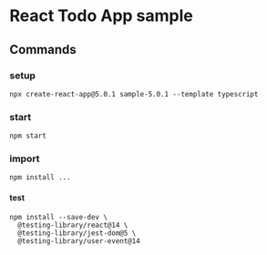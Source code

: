 # React Todo App sample

## Commands

### setup

```
npx create-react-app@5.0.1 sample-5.0.1 --template typescript
```

### start

`npm start`

### import

`npm install ...`

#### test

```
npm install --save-dev \
  @testing-library/react@14 \
  @testing-library/jest-dom@5 \
  @testing-library/user-event@14
```
